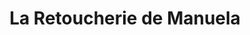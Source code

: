 ---
title: "La Retoucherie de Manuela"
url: /caracas/la-retoucherie-de-manuela-tiuna/
shop: Schneiderei
---
